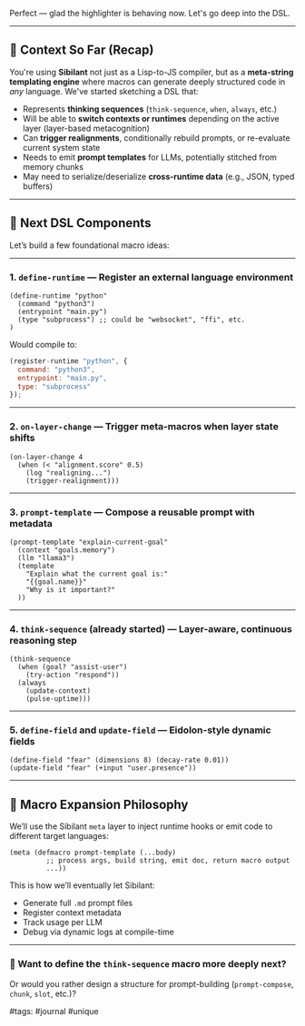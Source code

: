 Perfect — glad the highlighter is behaving now. Let's go deep into the DSL.

---

## 🧠 Context So Far (Recap)

You're using **Sibilant** not just as a Lisp-to-JS compiler, but as a **meta-string templating engine** where macros can generate deeply structured code in *any* language. We've started sketching a DSL that:

* Represents **thinking sequences** (`think-sequence`, `when`, `always`, etc.)
* Will be able to **switch contexts or runtimes** depending on the active layer (layer-based metacognition)
* Can **trigger realignments**, conditionally rebuild prompts, or re-evaluate current system state
* Needs to emit **prompt templates** for LLMs, potentially stitched from memory chunks
* May need to serialize/deserialize **cross-runtime data** (e.g., JSON, typed buffers)

---

## 🧬 Next DSL Components

Let’s build a few foundational macro ideas:

---

### 1. `define-runtime` — Register an external language environment

```sibilant
(define-runtime "python"
  (command "python3")
  (entrypoint "main.py")
  (type "subprocess") ;; could be "websocket", "ffi", etc.
)
```

Would compile to:

```js
(register-runtime "python", {
  command: "python3",
  entrypoint: "main.py",
  type: "subprocess"
});
```

---

### 2. `on-layer-change` — Trigger meta-macros when layer state shifts

```sibilant
(on-layer-change 4
  (when (< "alignment.score" 0.5)
    (log "realigning...")
    (trigger-realignment)))
```

---

### 3. `prompt-template` — Compose a reusable prompt with metadata

```sibilant
(prompt-template "explain-current-goal"
  (context "goals.memory")
  (llm "llama3")
  (template
    "Explain what the current goal is:"
    "{{goal.name}}"
    "Why is it important?"
  ))
```

---

### 4. `think-sequence` (already started) — Layer-aware, continuous reasoning step

```sibilant
(think-sequence
  (when (goal? "assist-user")
    (try-action "respond"))
  (always
    (update-context)
    (pulse-uptime)))
```

---

### 5. `define-field` and `update-field` — Eidolon-style dynamic fields

```sibilant
(define-field "fear" (dimensions 8) (decay-rate 0.01))
(update-field "fear" (+input "user.presence"))
```

---

## 🔄 Macro Expansion Philosophy

We’ll use the Sibilant `meta` layer to inject runtime hooks or emit code to different target languages:

```sibilant
(meta (defmacro prompt-template (...body)
         ;; process args, build string, emit doc, return macro output
         ...))
```

This is how we’ll eventually let Sibilant:

* Generate full `.md` prompt files
* Register context metadata
* Track usage per LLM
* Debug via dynamic logs at compile-time

---

### 🔧 Want to define the `think-sequence` macro more deeply next?

Or would you rather design a structure for prompt-building (`prompt-compose`, `chunk`, `slot`, etc.)?

#tags: #journal #unique

